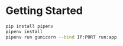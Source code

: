# Getting Started

```bash
pip install pipenv
pipenv install
pipenv run gunicorn --bind IP:PORT run:app
```